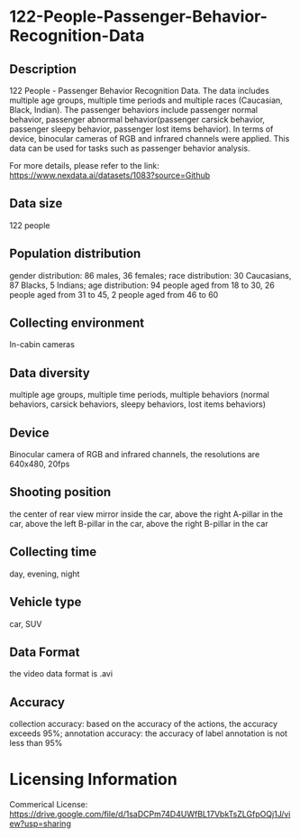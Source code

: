 # 122-People-Passenger-Behavior-Recognition-Data


## Description
122 People - Passenger Behavior Recognition Data. The data includes multiple age groups, multiple time periods and multiple races (Caucasian, Black, Indian). The passenger behaviors include passenger normal behavior, passenger abnormal behavior(passenger carsick behavior, passenger sleepy behavior, passenger lost items behavior). In terms of device, binocular cameras of RGB and infrared channels were applied. This data can be used for tasks such as passenger behavior analysis.

For more details, please refer to the link: https://www.nexdata.ai/datasets/1083?source=Github


## Data size
122 people

## Population distribution
gender distribution: 86 males, 36 females; race distribution: 30 Caucasians, 87 Blacks, 5 Indians; age distribution: 94 people aged from 18 to 30, 26 people aged from 31 to 45, 2 people aged from 46 to 60

## Collecting environment
In-cabin cameras

## Data diversity
multiple age groups, multiple time periods, multiple behaviors (normal behaviors, carsick behaviors, sleepy behaviors, lost items behaviors)

## Device
Binocular camera of RGB and infrared channels, the resolutions are 640x480, 20fps

## Shooting position
the center of rear view mirror inside the car, above the right A-pillar in the car, above the left B-pillar in the car, above the right B-pillar in the car

## Collecting time
day, evening, night

## Vehicle type
car, SUV

## Data Format
the video data format is .avi

## Accuracy
collection accuracy: based on the accuracy of the actions, the accuracy exceeds 95%; annotation accuracy: the accuracy of label annotation is not less than 95%

# Licensing Information
Commerical License: https://drive.google.com/file/d/1saDCPm74D4UWfBL17VbkTsZLGfpOQj1J/view?usp=sharing
